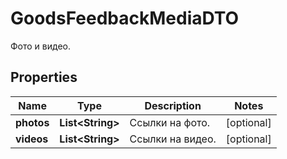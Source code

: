 

# GoodsFeedbackMediaDTO

Фото и видео.

## Properties

| Name | Type | Description | Notes |
|------------ | ------------- | ------------- | -------------|
|**photos** | **List&lt;String&gt;** | Ссылки на фото. |  [optional] |
|**videos** | **List&lt;String&gt;** | Ссылки на видео. |  [optional] |



